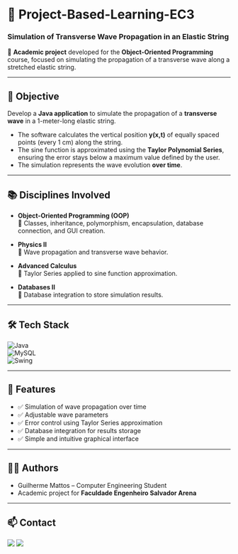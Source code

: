 # 🌊 Project-Based-Learning-EC3  
### Simulation of Transverse Wave Propagation in an Elastic String  

📌 **Academic project** developed for the **Object-Oriented Programming** course, focused on simulating the propagation of a transverse wave along a stretched elastic string.  

---

## 🎯 Objective  

Develop a **Java application** to simulate the propagation of a **transverse wave** in a 1-meter-long elastic string.  

- The software calculates the vertical position **y(x,t)** of equally spaced points (every 1 cm) along the string.  
- The sine function is approximated using the **Taylor Polynomial Series**, ensuring the error stays below a maximum value defined by the user.  
- The simulation represents the wave evolution **over time**.  

---

## 📚 Disciplines Involved  

- **Object-Oriented Programming (OOP)**  
  🔹 Classes, inheritance, polymorphism, encapsulation, database connection, and GUI creation.  

- **Physics II**  
  🔹 Wave propagation and transverse wave behavior.  

- **Advanced Calculus**  
  🔹 Taylor Series applied to sine function approximation.  

- **Databases II**  
  🔹 Database integration to store simulation results.  

---

## 🛠 Tech Stack  

![Java](https://img.shields.io/badge/Java-ED8B00?style=for-the-badge&logo=openjdk&logoColor=white)  
![MySQL](https://img.shields.io/badge/SQLSERVER-4479A1?style=for-the-badge&logo=mysql&logoColor=white)  
![Swing](https://img.shields.io/badge/Java-5382a1?style=for-the-badge&logoColor=white)  

---

## 🚀 Features  

- ✅ Simulation of wave propagation over time  
- ✅ Adjustable wave parameters  
- ✅ Error control using Taylor Series approximation  
- ✅ Database integration for results storage  
- ✅ Simple and intuitive graphical interface  

---

## 👨‍💻 Authors  

- Guilherme Mattos – Computer Engineering Student  
- Academic project for **Faculdade Engenheiro Salvador Arena**  

---

## 📫 Contact  

<div>
<a href="mailto:guilherme.domattos@gmail.com" target="_blank"><img loading="lazy" src="https://img.shields.io/badge/Gmail-D14836?style=for-the-badge&logo=gmail&logoColor=white"></a>
<a href="https://www.linkedin.com/in/guilherme-mattos" target="_blank"><img loading="lazy" src="https://img.shields.io/badge/-LinkedIn-%230077B5?style=for-the-badge&logo=linkedin&logoColor=white"></a>   
</div>

